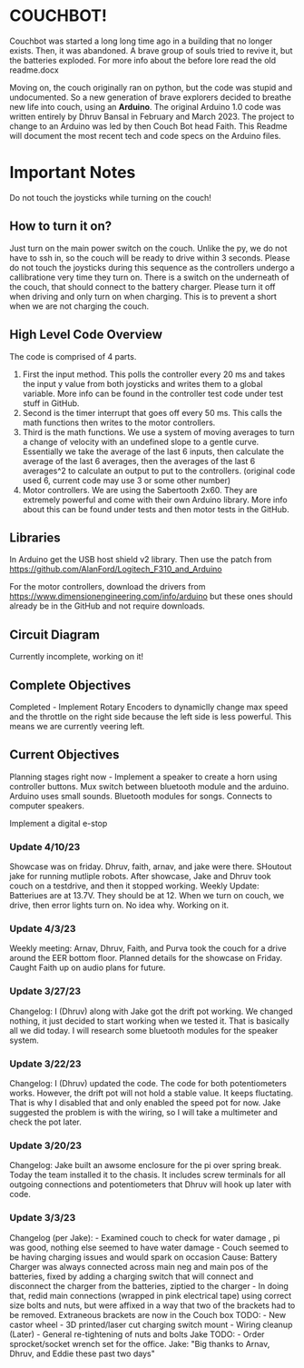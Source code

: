 # COUCHBOT!

Couchbot was started a long long time ago in a building that no longer exists. Then, it was abandoned. A brave group of souls tried to revive it, but the batteries exploded. For more info about the before lore read the old readme.docx

Moving on, the couch originally ran on python, but the code was stupid and undocumented. So a new generation of brave explorers decided to breathe new life into couch, using an **Arduino**. The original Arduino 1.0 code was written entirely by Dhruv Bansal in February and March 2023. The project to change to an Arduino was led by then Couch Bot head Faith. This Readme will document the most recent tech and code specs on the Arduino files.


# Important Notes

Do not touch the joysticks while turning on the couch!

## How to turn it on?
Just turn on the main power switch on the couch. Unlike the py, we do not have to ssh in, so the couch will be ready to drive within 3 seconds. Please do not touch the joysticks during this sequence as the controllers undergo a callibratione very time they turn on. There is a switch on the underneath of the couch, that should connect to the battery charger. Please turn it off when driving and only turn on when charging. This is to prevent a short when we are not charging the couch.

## High Level Code Overview

The code is comprised of 4 parts. 
1. First the input method. This polls the controller every 20 ms and takes the input y value from both joysticks and writes them to a global variable. More info can be found in the controller test code under test stuff in GitHub.
2. Second is the timer interrupt that goes off every 50 ms. This calls the math functions then writes to the motor controllers.
3. Third is the math functions. We use a system of moving averages to turn a change of velocity with an undefined slope to a gentle curve. Essentially we take the average of the last 6 inputs, then calculate the average of the last 6 averages, then the averages of the last 6 averages^2 to calculate an output to put to the controllers. (original code used 6, current code may use 3 or some other number)
4. Motor controllers. We are using the Sabertooth 2x60. They are extremely powerful and come with their own Arduino library. More info about this can be found under tests and then motor tests in the GitHub.
## Libraries

In Arduino get the USB host shield v2 library. Then use the patch from https://github.com/AlanFord/Logitech_F310_and_Arduino

For the motor controllers, download the drivers from 
https://www.dimensionengineering.com/info/arduino
but these ones should already be in the GitHub and not require downloads.

## Circuit Diagram

Currently incomplete, working on it!

## Complete Objectives

Completed - Implement Rotary Encoders to dynamiclly change max speed and the throttle on the right side because the left side is less powerful. This means we are currently veering left.

## Current Objectives

Planning stages right now - Implement a speaker to create a horn using controller buttons. Mux switch between bluetooth module and the arduino. Arduino uses small sounds. Bluetooth modules for songs. Connects to computer speakers.

Implement a digital e-stop


### Update 4/10/23
Showcase was on friday. Dhruv, faith, arnav, and jake were there. SHoutout jake for running mutliple robots. After showcase, Jake and Dhruv took couch on a testdrive, and then it stopped working. 
Weekly Update: Batteriues are at 13.7V. They should be at 12. When we turn on couch, we drive, then error lights turn on. No idea why. Working on it.

### Update 4/3/23
Weekly meeting: Arnav, Dhruv, Faith, and Purva took the couch for a drive around the EER bottom floor. Planned details for the showcase on Friday. Caught Faith up on audio plans for future.

### Update 3/27/23
Changelog: I (Dhruv) along with Jake got the drift pot working. We changed nothing, it just decided to start working when we tested it. That is basically all we did today. I will research some bluetooth modules for the speaker system.

### Update 3/22/23
Changelog: I (Dhruv) updated the code. The code for both potentiometers works. However, the drift pot will not hold a stable value. It keeps fluctating. That is why I disabled that and only enabled the speed pot for now. Jake suggested the problem is with the wiring, so I will take a multimeter and check the pot later.

### Update 3/20/23
Changelog: Jake built an awsome enclosure for the pi over spring break. Today the team installed it to the chasis. It includes screw terminals for all outgoing connections and potentiometers that Dhruv will hook up later with code.

### Update 3/3/23
Changelog (per Jake): - Examined couch to check for water damage , pi was good, nothing else seemed to have water damage - Couch seemed to be having charging issues and would spark on occasion Cause: Battery Charger was always connected across main neg and main pos of the batteries, fixed by adding a charging switch that will connect and disconnect the charger from the batteries, ziptied to the charger - In doing that, redid main connections (wrapped in pink electrical tape) using correct size bolts and nuts, but were affixed in a way that two of the brackets had to be removed. Extraneous brackets are now in the Couch box TODO: - New castor wheel - 3D printed/laser cut charging switch mount - Wiring cleanup (Later) - General re-tightening of nuts and bolts Jake TODO: - Order sprocket/socket wrench set for the office. 
Jake: "Big thanks to Arnav, Dhruv, and Eddie these past two days"
